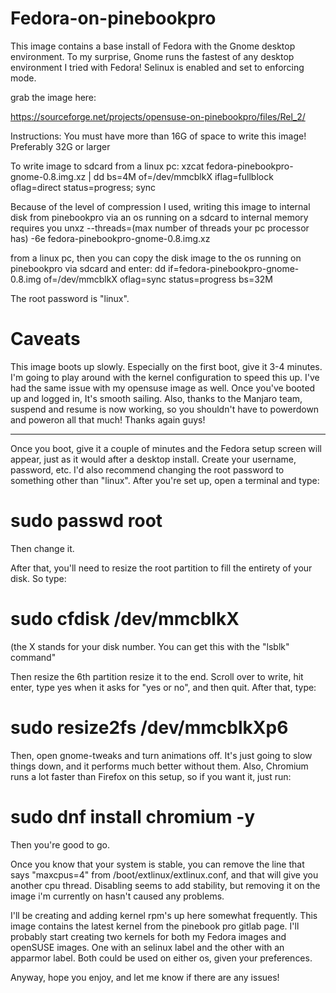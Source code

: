 # Fedora-on-pinebookpro

This image contains a base install of Fedora with the Gnome desktop environment. To my surprise, Gnome runs the fastest of any desktop environment I tried with Fedora! Selinux is enabled and set to enforcing mode.

grab the image here:

https://sourceforge.net/projects/opensuse-on-pinebookpro/files/Rel_2/

Instructions: You must have more than 16G of space to write this image! Preferably 32G or larger

To write image to sdcard from a linux pc:
xzcat fedora-pinebookpro-gnome-0.8.img.xz | dd bs=4M of=/dev/mmcblkX iflag=fullblock oflag=direct status=progress; sync

Because of the level of compression I used, writing this image to internal disk from pinebookpro via an os running on a sdcard to internal memory requires you
unxz --threads=(max number of threads your pc processor has) -6e fedora-pinebookpro-gnome-0.8.img.xz

from a linux pc, then you can copy the disk image to the os running on pinebookpro via sdcard and enter:
dd if=fedora-pinebookpro-gnome-0.8.img of=/dev/mmcblkX oflag=sync status=progress bs=32M

The root password is "linux".

# Caveats

This image boots up slowly. Especially on the first boot, give it 3-4 minutes. I'm going to play around with the kernel configuration to speed this up. I've had the same issue with my opensuse image as well. Once you've booted up and logged in, It's smooth sailing. Also, thanks to the Manjaro team, suspend and resume is now working, so you shouldn't have to powerdown and poweron all that much! Thanks again guys!

____________________________________________________________________________________________________________________________

Once you boot, give it a couple of minutes and the Fedora setup screen will appear, just as it would after a desktop install. Create your username, password, etc. I'd also recommend changing the root password to something other than "linux". After you're set up, open a terminal and type:

# sudo passwd root

Then change it.

After that, you'll need to resize the root partition to fill the entirety of your disk. So type:
 
# sudo cfdisk /dev/mmcblkX
(the X stands for your disk number. You can get this with the "lsblk" command"

Then resize the 6th partition resize it to the end. Scroll over to write, hit enter, type yes when it asks for "yes or no", and then quit. After that, type:

# sudo resize2fs /dev/mmcblkXp6

Then, open gnome-tweaks and turn animations off. It's just going to slow things down, and it performs much better without them.
Also, Chromium runs a lot faster than Firefox on this setup, so if you want it, just run:

# sudo dnf install chromium -y

Then you're good to go.

Once you know that your system is stable, you can remove the line that says "maxcpus=4" from /boot/extlinux/extlinux.conf, and that will give you another cpu thread. Disabling seems to add stability, but removing it on the image i'm currently on hasn't caused any problems.

I'll be creating and adding kernel rpm's up here somewhat frequently. This image contains the latest kernel from the pinebook pro gitlab page. I'll probably start creating two kernels for both my Fedora images and openSUSE images. One with an selinux label and the other with an apparmor label. Both could be used on either os, given your preferences.

Anyway, hope you enjoy, and let me know if there are any issues!
